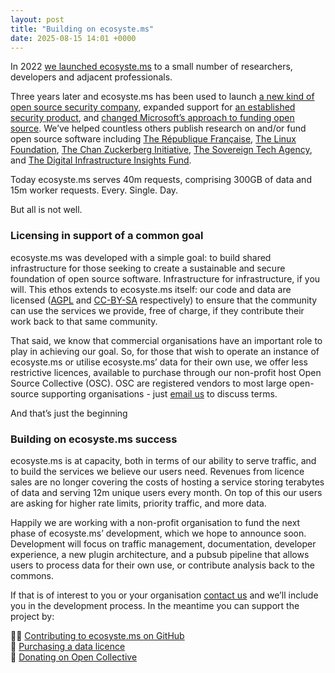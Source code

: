 ```yaml
---
layout: post
title: "Building on ecosyste.ms"
date: 2025-08-15 14:01 +0000
---
```


In 2022 [we launched ecosyste.ms](http://ecosyste.ms) to a small number of researchers, developers and adjacent professionals. 

Three years later and ecosyste.ms has been used to launch [a new kind of open source security company](http://ecosyste.ms), expanded support for [an established security product](https://snyk.io), and [changed Microsoft’s approach to funding open source](https://opensource.microsoft.com/blog/2024/06/27/5-things-we-learned-from-sponsoring-a-sampling-of-our-open-source-dependencies/). We’ve helped countless others publish research on and/or fund open source software including [The République Française](https://code.gouv.fr/en/), [The Linux Foundation](https://www.linuxfoundation.org/webinars/census-iii-of-free-and-open-source-software-application-libraries), [The Chan Zuckerberg Initiative](https://chanzuckerberg.com/science/programs-resources/open-science/), [The Sovereign Tech Agency](https://www.sovereign.tech), and [The Digital Infrastructure Insights Fund](https://infrastructureinsights.fund). 

Today ecosyste.ms serves 40m requests, comprising 300GB of data and 15m worker requests. Every. Single. Day. 

But all is not well. 

### Licensing in support of a common goal

ecosyste.ms was developed with a simple goal: to build shared infrastructure for those seeking to create a sustainable and secure foundation of open source software. Infrastructure for infrastructure, if you will. This ethos extends to ecosyste.ms itself: our code and data are licensed ([AGPL](https://github.com/ecosyste-ms/documentation/blob/main/LICENSE) and [CC-BY-SA](https://creativecommons.org/licenses/by-sa/4.0/) respectively) to ensure that the community can use the services we provide, free of charge, if they contribute their work back to that same community. 

That said, we know that commercial organisations have an important role to play in achieving our goal. So, for those that wish to operate an instance of ecosyste.ms or utilise ecosyste.ms’ data for their own use, we offer less restrictive licences, available to purchase through our non-profit host Open Source Collective (OSC). OSC are registered vendors to most large open-source supporting organisations - just [email us](mailto:commercial@ecosyste.ms) to discuss terms. 

And that’s just the beginning

### Building on ecosyste.ms success

ecosyste.ms is at capacity, both in terms of our ability to serve traffic, and to build the services we believe our users need. Revenues from licence sales are no longer covering the costs of hosting a service storing terabytes of data and serving 12m unique users every month. On top of this our users are asking for higher rate limits, priority traffic, and more data. 

Happily we are working with a non-profit organisation to fund the next phase of ecosyste.ms’ development, which we hope to announce soon. Development will focus on traffic management, documentation, developer experience, a new plugin architecture, and a pubsub pipeline that allows users to process data for their own use, or contribute analysis back to the commons. 

If that is of interest to you or your organisation [contact us](hello@ecosyste.ms) and we’ll include you in the development process. In the meantime you can support the project by:

👩‍💻 [Contributing to ecosyste.ms on GitHub](https://github.com/ecosyste-ms) <br/>
🤝 [Purchasing a data licence](https://ecosyste.ms/commercial) <br/>
🙏 [Donating on Open Collective](https://opencollective.com/ecosystems)

